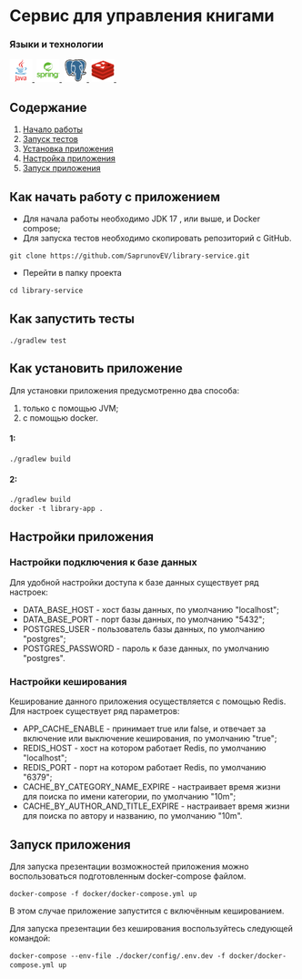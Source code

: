 # Сервис для управления книгами

### Языки и технологии
<div>
    <a href="https://www.java.com/"><img src="https://github.com/devicons/devicon/blob/master/icons/java/java-original-wordmark.svg" title="Java" alt="Java" width="40" height="40"/>&nbsp;</a>
    <a href="https://spring.io/"><img src="https://github.com/devicons/devicon/blob/master/icons/spring/spring-original-wordmark.svg" title="Spring" alt="Spring" width="40" height="40"/>&nbsp;</a>
    <a href="https://www.postgresql.org/"><img src="https://github.com/devicons/devicon/blob/master/icons/postgresql/postgresql-original.svg" title="Postgres" alt="Postgres" width="40" height="40"/>&nbsp;</a>
    <a href="https://redis.io/"><img src="https://github.com/devicons/devicon/blob/master/icons/redis/redis-original.svg" title="Redis" alt="Redis" width="40" height="40"/>&nbsp;</a>
</div>

## Содержание
1. [Начало работы](#start)
2. [Запуск тестов](#tests)
3. [Установка приложения](#install)
4. [Настройка приложения](#properties)
5. [Запуск приложения](#bootstrup)

## <a id="start"> Как начать работу с приложением</a>

* Для начала работы необходимо JDK 17 , или выше, и Docker compose;
* Для запуска тестов необходимо скопировать репозиторий с GitHub.
~~~Shell
git clone https://github.com/SaprunovEV/library-service.git
~~~
* Перейти в папку проекта
~~~Shell
cd library-service
~~~

## <a id="tests">Как запустить тесты</a>
```shell
./gradlew test
```

## <a id="install">Как установить приложение</a>
Для установки приложения предусмотренно два способа:
1. только с помощью JVM;
2. с помощью docker.

#### 1:
```shell
./gradlew build
```
#### 2:
```shell
./gradlew build
docker -t library-app .
```
## <a id="properties">Настройки приложения</a>

### Настройки подключения к базе данных

Для удобной настройки доступа к базе данных существует ряд настроек:
* DATA_BASE_HOST - хост базы данных, по умолчанию "localhost";
* DATA_BASE_PORT - порт базы данных, по умолчанию "5432";
* POSTGRES_USER - пользователь базы данных, по умолчанию "postgres";
* POSTGRES_PASSWORD - пароль к базе данных, по умолчанию "postgres".

### Настройки кеширования

Кеширование данного приложения осуществляется с помощью Redis. Для настроек существует ряд параметров:
* APP_CACHE_ENABLE - принимает true или false, и отвечает за включение или выключение кеширования, по умолчанию "true";
* REDIS_HOST - хост на котором работает Redis, по умолчанию "localhost";
* REDIS_PORT - порт на котором работает Redis, по умолчанию "6379";
* CACHE_BY_CATEGORY_NAME_EXPIRE - настраивает время жизни для поиска по имени категории, по умолчанию "10m";
* CACHE_BY_AUTHOR_AND_TITLE_EXPIRE - настраивает время жизни для поиска по автору и названию, по умолчанию "10m".


## <a id="bootstrup">Запуск приложения</a>

Для запуска презентации возможностей приложения можно воспользоваться подготовленным docker-compose файлом.
```shell
docker-compose -f docker/docker-compose.yml up
```
В этом случае приложение запустится с включённым кешированием.

Для запуска презентации без кеширования воспользуйтесь следующей командой:
```shell
docker-compose --env-file ./docker/config/.env.dev -f docker/docker-compose.yml up
```
